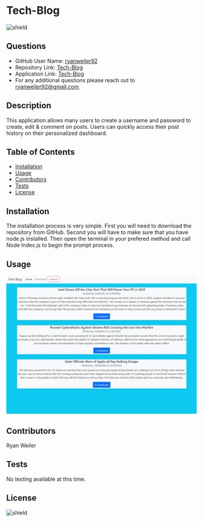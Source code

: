 # Tech-Blog
![shield](https://img.shields.io/badge/license-No%20License-green)

## Questions
* GitHub User Name: [ryanweiler92](https://github.com/ryanweiler92)
* Repository Link: [Tech-Blog](https://github.com/ryanweiler92/Tech-Blog)
* Application Link: [Tech-Blog](https://fierce-fjord-67375.herokuapp.com)
* For any additional questions please reach out to ryanweiler92@gmail.com.

## Description
This application allows many users to create a username and password to create, edit & comment on posts. Users can quickly access their post history on their personalized dashboard.   

## Table of Contents
* [Installation](#installation)
* [Usage](#usage)
* [Contributors](#contributors)
* [Tests](#tests)
* [License](#license)

## Installation
The installation process is very simple. First you will need to download the repository from GitHub. Second you will have to make sure that you have node.js installed. Then open the terminal in your prefered method and call Node Index.js to begin the prompt process.

## Usage
![screenshot](./assets/images/screenshot.jpg)

## Contributors
Ryan Weiler

## Tests 
No testing available at this time.

## License
![shield](https://img.shields.io/badge/license-No%20License-green)  